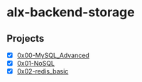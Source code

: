 # alx-backend-storage
## Projects

* [x] [0x00-MySQL_Advanced](./0x00-MySQL_Advanced)
* [x] [0x01-NoSQL](./0x01-NoSQL)
* [x] [0x02-redis_basic](./0x02-redis_basic)
